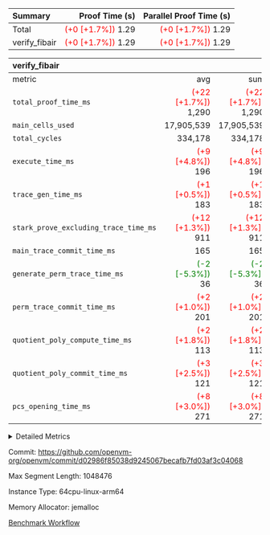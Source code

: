 | Summary | Proof Time (s) | Parallel Proof Time (s) |
|:---|---:|---:|
| Total | <span style='color: red'>(+0 [+1.7%])</span> 1.29 | <span style='color: red'>(+0 [+1.7%])</span> 1.29 |
| verify_fibair | <span style='color: red'>(+0 [+1.7%])</span> 1.29 | <span style='color: red'>(+0 [+1.7%])</span> 1.29 |


| verify_fibair |||||
|:---|---:|---:|---:|---:|
|metric|avg|sum|max|min|
| `total_proof_time_ms ` | <span style='color: red'>(+22 [+1.7%])</span> 1,290 | <span style='color: red'>(+22 [+1.7%])</span> 1,290 | <span style='color: red'>(+22 [+1.7%])</span> 1,290 | <span style='color: red'>(+22 [+1.7%])</span> 1,290 |
| `main_cells_used     ` |  17,905,539 |  17,905,539 |  17,905,539 |  17,905,539 |
| `total_cycles        ` |  334,178 |  334,178 |  334,178 |  334,178 |
| `execute_time_ms     ` | <span style='color: red'>(+9 [+4.8%])</span> 196 | <span style='color: red'>(+9 [+4.8%])</span> 196 | <span style='color: red'>(+9 [+4.8%])</span> 196 | <span style='color: red'>(+9 [+4.8%])</span> 196 |
| `trace_gen_time_ms   ` | <span style='color: red'>(+1 [+0.5%])</span> 183 | <span style='color: red'>(+1 [+0.5%])</span> 183 | <span style='color: red'>(+1 [+0.5%])</span> 183 | <span style='color: red'>(+1 [+0.5%])</span> 183 |
| `stark_prove_excluding_trace_time_ms` | <span style='color: red'>(+12 [+1.3%])</span> 911 | <span style='color: red'>(+12 [+1.3%])</span> 911 | <span style='color: red'>(+12 [+1.3%])</span> 911 | <span style='color: red'>(+12 [+1.3%])</span> 911 |
| `main_trace_commit_time_ms` |  165 |  165 |  165 |  165 |
| `generate_perm_trace_time_ms` | <span style='color: green'>(-2 [-5.3%])</span> 36 | <span style='color: green'>(-2 [-5.3%])</span> 36 | <span style='color: green'>(-2 [-5.3%])</span> 36 | <span style='color: green'>(-2 [-5.3%])</span> 36 |
| `perm_trace_commit_time_ms` | <span style='color: red'>(+2 [+1.0%])</span> 201 | <span style='color: red'>(+2 [+1.0%])</span> 201 | <span style='color: red'>(+2 [+1.0%])</span> 201 | <span style='color: red'>(+2 [+1.0%])</span> 201 |
| `quotient_poly_compute_time_ms` | <span style='color: red'>(+2 [+1.8%])</span> 113 | <span style='color: red'>(+2 [+1.8%])</span> 113 | <span style='color: red'>(+2 [+1.8%])</span> 113 | <span style='color: red'>(+2 [+1.8%])</span> 113 |
| `quotient_poly_commit_time_ms` | <span style='color: red'>(+3 [+2.5%])</span> 121 | <span style='color: red'>(+3 [+2.5%])</span> 121 | <span style='color: red'>(+3 [+2.5%])</span> 121 | <span style='color: red'>(+3 [+2.5%])</span> 121 |
| `pcs_opening_time_ms ` | <span style='color: red'>(+8 [+3.0%])</span> 271 | <span style='color: red'>(+8 [+3.0%])</span> 271 | <span style='color: red'>(+8 [+3.0%])</span> 271 | <span style='color: red'>(+8 [+3.0%])</span> 271 |



<details>
<summary>Detailed Metrics</summary>

|  | verify_program_compile_ms | total_cells | stark_prove_excluding_trace_time_ms | quotient_poly_compute_time_ms | quotient_poly_commit_time_ms | perm_trace_commit_time_ms | pcs_opening_time_ms | main_trace_commit_time_ms |
| --- | --- | --- | --- | --- | --- | --- | --- |
|  | 7 | 65,536 | 40 | 2 | 8 | 0 | 22 | 7 | 

| air_name | rows | quotient_deg | main_cols | interactions | constraints | cells |
| --- | --- | --- | --- | --- | --- | --- |
| AccessAdapterAir<2> |  | 2 |  | 5 | 12 |  | 
| AccessAdapterAir<4> |  | 2 |  | 5 | 12 |  | 
| AccessAdapterAir<8> |  | 2 |  | 5 | 12 |  | 
| FibonacciAir | 32,768 | 1 | 2 |  | 5 | 65,536 | 
| FriReducedOpeningAir |  | 2 |  | 39 | 71 |  | 
| JalRangeCheckAir |  | 2 |  | 9 | 14 |  | 
| NativePoseidon2Air<BabyBearParameters>, 1> |  | 2 |  | 136 | 572 |  | 
| PhantomAir |  | 2 |  | 3 | 5 |  | 
| ProgramAir |  | 1 |  | 1 | 4 |  | 
| VariableRangeCheckerAir |  | 1 |  | 1 | 4 |  | 
| VmAirWrapper<AluNativeAdapterAir, FieldArithmeticCoreAir> |  | 2 |  | 15 | 27 |  | 
| VmAirWrapper<BranchNativeAdapterAir, BranchEqualCoreAir<1> |  | 2 |  | 11 | 25 |  | 
| VmAirWrapper<NativeAdapterAir<2, 0>, PublicValuesCoreAir> |  | 2 |  | 11 | 29 |  | 
| VmAirWrapper<NativeLoadStoreAdapterAir<1>, NativeLoadStoreCoreAir<1> |  | 2 |  | 15 | 20 |  | 
| VmAirWrapper<NativeLoadStoreAdapterAir<4>, NativeLoadStoreCoreAir<4> |  | 2 |  | 15 | 20 |  | 
| VmAirWrapper<NativeVectorizedAdapterAir<4>, FieldExtensionCoreAir> |  | 2 |  | 15 | 27 |  | 
| VmConnectorAir |  | 2 |  | 5 | 10 |  | 
| VolatileBoundaryAir |  | 2 |  | 4 | 17 |  | 

| group | trace_gen_time_ms | total_proof_time_ms | total_cycles | total_cells | stark_prove_excluding_trace_time_ms | quotient_poly_compute_time_ms | quotient_poly_commit_time_ms | perm_trace_commit_time_ms | pcs_opening_time_ms | main_trace_commit_time_ms | main_cells_used | generate_perm_trace_time_ms | execute_time_ms |
| --- | --- | --- | --- | --- | --- | --- | --- | --- | --- | --- | --- | --- | --- |
| verify_fibair | 183 | 1,290 | 334,178 | 61,884,586 | 911 | 113 | 121 | 201 | 271 | 165 | 17,905,539 | 36 | 196 | 

| group | air_name | rows | prep_cols | perm_cols | main_cols | cells |
| --- | --- | --- | --- | --- | --- | --- |
| verify_fibair | AccessAdapterAir<2> | 131,072 |  | 16 | 11 | 3,538,944 | 
| verify_fibair | AccessAdapterAir<4> | 65,536 |  | 16 | 13 | 1,900,544 | 
| verify_fibair | AccessAdapterAir<8> | 128 |  | 16 | 17 | 4,224 | 
| verify_fibair | FriReducedOpeningAir | 2,048 |  | 84 | 27 | 227,328 | 
| verify_fibair | JalRangeCheckAir | 32,768 |  | 28 | 12 | 1,310,720 | 
| verify_fibair | NativePoseidon2Air<BabyBearParameters>, 1> | 32,768 |  | 312 | 398 | 23,265,280 | 
| verify_fibair | PhantomAir | 16,384 |  | 12 | 6 | 294,912 | 
| verify_fibair | ProgramAir | 8,192 |  | 8 | 10 | 147,456 | 
| verify_fibair | VariableRangeCheckerAir | 262,144 | 2 | 8 | 1 | 2,359,296 | 
| verify_fibair | VmAirWrapper<AluNativeAdapterAir, FieldArithmeticCoreAir> | 262,144 |  | 36 | 29 | 17,039,360 | 
| verify_fibair | VmAirWrapper<BranchNativeAdapterAir, BranchEqualCoreAir<1> | 32,768 |  | 28 | 23 | 1,671,168 | 
| verify_fibair | VmAirWrapper<NativeLoadStoreAdapterAir<1>, NativeLoadStoreCoreAir<1> | 65,536 |  | 40 | 21 | 3,997,696 | 
| verify_fibair | VmAirWrapper<NativeLoadStoreAdapterAir<4>, NativeLoadStoreCoreAir<4> | 32,768 |  | 40 | 27 | 2,195,456 | 
| verify_fibair | VmAirWrapper<NativeVectorizedAdapterAir<4>, FieldExtensionCoreAir> | 32,768 |  | 36 | 38 | 2,424,832 | 
| verify_fibair | VmConnectorAir | 2 | 1 | 16 | 5 | 42 | 
| verify_fibair | VolatileBoundaryAir | 65,536 |  | 12 | 11 | 1,507,328 | 

| group | trace_height_constraint | weighted_sum | threshold |
| --- | --- | --- | --- |
| verify_fibair | 0 | 1,085,444 | 2,013,265,921 | 
| verify_fibair | 1 | 5,411,200 | 2,013,265,921 | 
| verify_fibair | 2 | 542,722 | 2,013,265,921 | 
| verify_fibair | 3 | 5,280,004 | 2,013,265,921 | 
| verify_fibair | 4 | 65,536 | 2,013,265,921 | 
| verify_fibair | 5 | 12,655,242 | 2,013,265,921 | 

| trace_height_constraint | threshold |
| --- | --- |
| 0 | 2,013,265,921 | 

</details>


Commit: https://github.com/openvm-org/openvm/commit/d02986f85038d9245067becafb7fd03af3c04068

Max Segment Length: 1048476

Instance Type: 64cpu-linux-arm64

Memory Allocator: jemalloc

[Benchmark Workflow](https://github.com/openvm-org/openvm/actions/runs/13888462611)
